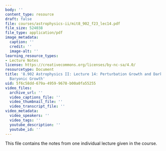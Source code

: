 ```yaml
---
body: ''
content_type: resource
draft: false
file: courses/astrophysics-ii/mit8_902_f23_lec14.pdf
file_size: 524038
file_type: application/pdf
image_metadata:
  caption: ''
  credit: ''
  image-alt: ''
learning_resource_types:
- Lecture Notes
license: https://creativecommons.org/licenses/by-nc-sa/4.0/
resourcetype: Document
title: '8.902 Astrophysics II: Lecture 14: Perturbation Growth and Dark Matter vs
  Baryonic Growth'
uid: 5f6c58dd-679a-4959-9678-b00a0fa55255
video_files:
  archive_url: ''
  video_captions_file: ''
  video_thumbnail_file: ''
  video_transcript_file: ''
video_metadata:
  video_speakers: ''
  video_tags: ''
  youtube_description: ''
  youtube_id: ''
---
```

This file contains the notes from one individual lecture given in the course.